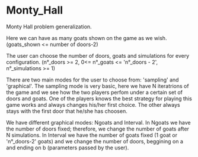 # Monty_Hall
Monty Hall problem generalization.

Here we can have as many goats shown on the game as we wish. (goats_shown <= number of doors-2)

The user can choose the number of doors, goats and simulations for every configuration.
(n°_doors >= 2, 0<= n°_goats <= 'n°_doors - 2', n°_simulations >= 1)

There are two main modes for the user to choose from: 'sampling' and 'graphical'. The sampling mode is very basic, here we have N iteratrions of the game and we see how the two players perfom under a certain set of doors and goats. One of the players knows the best strategy for playing this game works and always changes his/her first choice. The other always stays with the first door that he/she has choosen.

We have different graphical modes: Ngoats and Interval. In Ngoats we have the number of doors fixed; therefore, we change the number of goats after N simulations. In Interval we have the number of goats fixed (1 goat or 'n°_doors-2' goats) and we change the number of doors, beggining on a and ending on b (parameters passed by the user).
